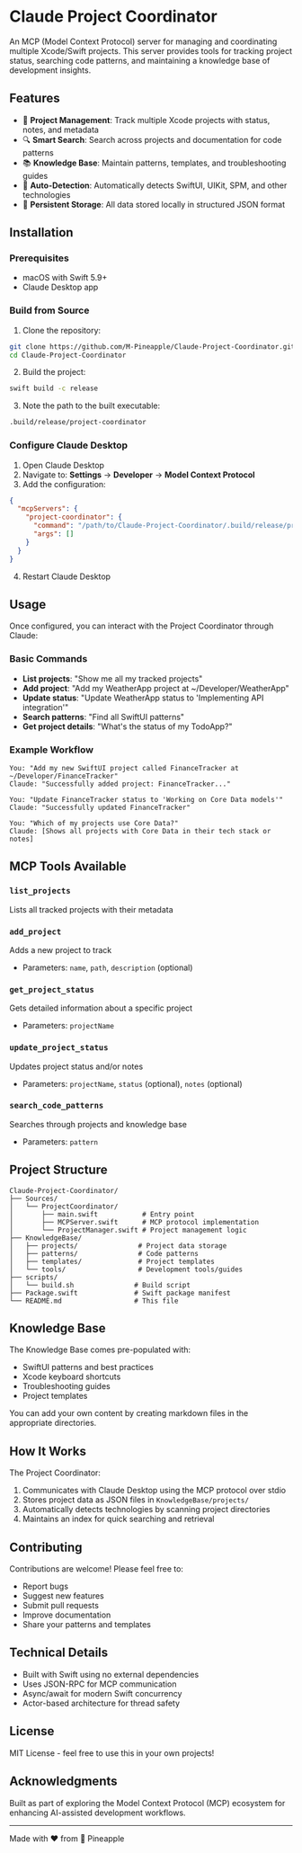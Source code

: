 # Claude Project Coordinator

An MCP (Model Context Protocol) server for managing and coordinating multiple Xcode/Swift projects. This server provides tools for tracking project status, searching code patterns, and maintaining a knowledge base of development insights.

## Features

- 🚀 **Project Management**: Track multiple Xcode projects with status, notes, and metadata
- 🔍 **Smart Search**: Search across projects and documentation for code patterns
- 📚 **Knowledge Base**: Maintain patterns, templates, and troubleshooting guides
- 🤖 **Auto-Detection**: Automatically detects SwiftUI, UIKit, SPM, and other technologies
- 💾 **Persistent Storage**: All data stored locally in structured JSON format

## Installation

### Prerequisites
- macOS with Swift 5.9+
- Claude Desktop app

### Build from Source

1. Clone the repository:
```bash
git clone https://github.com/M-Pineapple/Claude-Project-Coordinator.git
cd Claude-Project-Coordinator
```

2. Build the project:
```bash
swift build -c release
```

3. Note the path to the built executable:
```bash
.build/release/project-coordinator
```

### Configure Claude Desktop

1. Open Claude Desktop
2. Navigate to: **Settings** → **Developer** → **Model Context Protocol**
3. Add the configuration:

```json
{
  "mcpServers": {
    "project-coordinator": {
      "command": "/path/to/Claude-Project-Coordinator/.build/release/project-coordinator",
      "args": []
    }
  }
}
```

4. Restart Claude Desktop

## Usage

Once configured, you can interact with the Project Coordinator through Claude:

### Basic Commands

- **List projects**: "Show me all my tracked projects"
- **Add project**: "Add my WeatherApp project at ~/Developer/WeatherApp"
- **Update status**: "Update WeatherApp status to 'Implementing API integration'"
- **Search patterns**: "Find all SwiftUI patterns"
- **Get project details**: "What's the status of my TodoApp?"

### Example Workflow

```
You: "Add my new SwiftUI project called FinanceTracker at ~/Developer/FinanceTracker"
Claude: "Successfully added project: FinanceTracker..."

You: "Update FinanceTracker status to 'Working on Core Data models'"
Claude: "Successfully updated FinanceTracker"

You: "Which of my projects use Core Data?"
Claude: [Shows all projects with Core Data in their tech stack or notes]
```

## MCP Tools Available

### `list_projects`
Lists all tracked projects with their metadata

### `add_project`
Adds a new project to track
- Parameters: `name`, `path`, `description` (optional)

### `get_project_status`
Gets detailed information about a specific project
- Parameters: `projectName`

### `update_project_status`
Updates project status and/or notes
- Parameters: `projectName`, `status` (optional), `notes` (optional)

### `search_code_patterns`
Searches through projects and knowledge base
- Parameters: `pattern`

## Project Structure

```
Claude-Project-Coordinator/
├── Sources/
│   └── ProjectCoordinator/
│       ├── main.swift           # Entry point
│       ├── MCPServer.swift      # MCP protocol implementation
│       └── ProjectManager.swift # Project management logic
├── KnowledgeBase/
│   ├── projects/               # Project data storage
│   ├── patterns/               # Code patterns
│   ├── templates/              # Project templates
│   └── tools/                  # Development tools/guides
├── scripts/
│   └── build.sh               # Build script
├── Package.swift              # Swift package manifest
└── README.md                  # This file
```

## Knowledge Base

The Knowledge Base comes pre-populated with:
- SwiftUI patterns and best practices
- Xcode keyboard shortcuts
- Troubleshooting guides
- Project templates

You can add your own content by creating markdown files in the appropriate directories.

## How It Works

The Project Coordinator:
1. Communicates with Claude Desktop using the MCP protocol over stdio
2. Stores project data as JSON files in `KnowledgeBase/projects/`
3. Automatically detects technologies by scanning project directories
4. Maintains an index for quick searching and retrieval

## Contributing

Contributions are welcome! Please feel free to:
- Report bugs
- Suggest new features
- Submit pull requests
- Improve documentation
- Share your patterns and templates

## Technical Details

- Built with Swift using no external dependencies
- Uses JSON-RPC for MCP communication
- Async/await for modern Swift concurrency
- Actor-based architecture for thread safety

## License

MIT License - feel free to use this in your own projects!

## Acknowledgments

Built as part of exploring the Model Context Protocol (MCP) ecosystem for enhancing AI-assisted development workflows.

---

Made with ❤️ from 🍍 Pineapple 

